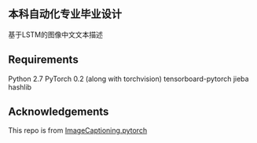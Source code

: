 ## 本科自动化专业毕业设计
基于LSTM的图像中文文本描述

## Requirements
Python 2.7 
PyTorch 0.2 (along with torchvision)
tensorboard-pytorch
jieba
hashlib


## Acknowledgements
This repo is from [ImageCaptioning.pytorch](https://github.com/ruotianluo/ImageCaptioning.pytorch)

